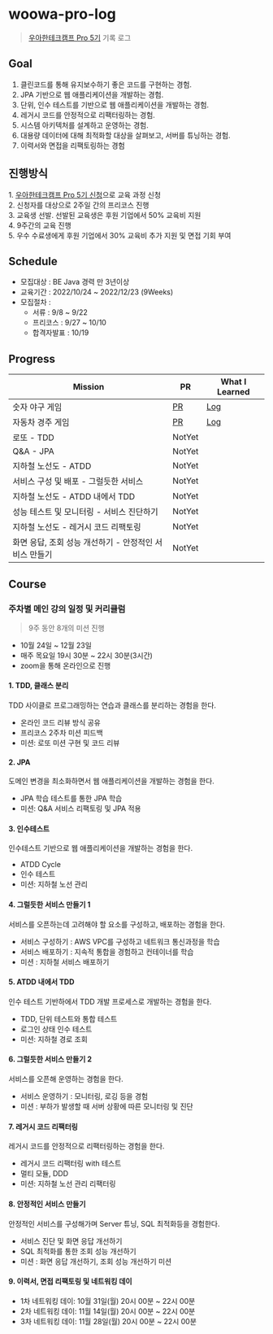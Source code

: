 # woowa-pro-log

> [우아한테크캠프 Pro 5기](https://edu.nextstep.camp/s/urD8knTu/ls/2huN3XjH) 기록 로그


## Goal

1. 클린코드를 통해 유지보수하기 좋은 코드를 구현하는 경험.  
2. JPA 기반으로 웹 애플리케이션을 개발하는 경험.  
3. 단위, 인수 테스트를 기반으로 웹 애플리케이션을 개발하는 경험.  
4. 레거시 코드를 안정적으로 리팩터링하는 경험.  
5. 시스템 아키텍처를 설계하고 운영하는 경험.  
6. 대용량 데이터에 대해 최적화할 대상을 살펴보고, 서버를 튜닝하는 경험.  
7. 이력서와 면접을 리팩토링하는 경험

## 진행방식

1. [우아한테크캠프 Pro 5기 신청](https://apply.techcourse.co.kr/)으로 교육 과정 신청  
2. 신청자를 대상으로 2주일 간의 프리코스 진행  
3. 교육생 선발. 선발된 교육생은 후원 기업에서 50% 교육비 지원  
4. 9주간의 교육 진행  
5. 우수 수료생에게 후원 기업에서 30% 교육비 추가 지원 및 면접 기회 부여


## Schedule

- 모집대상 : BE Java 경력 만 3년이상
- 교육기간 : 2022/10/24 ~ 2022/12/23 (9Weeks)
- 모집절차 : 
	- 서류 : 9/8 ~ 9/22
	- 프리코스 : 9/27 ~ 10/10
	- 합격자발표 : 10/19


## Progress

| Mission | PR  | What I Learned |
| ------- | --- | -------------- |
| 숫자 야구 게임   | [PR](https://github.com/next-step/java-baseball-precourse/pull/1280) | [Log](https://github.com/next-step/java-racingcar/blob/withbeth/README.md)          | 
| 자동차 경주 게임 | [PR](https://github.com/next-step/java-racingcar-precourse/pull/871) | [Log](https://github.com/withbeth/java-racingcar-precourse/blob/withbeth/README.md) |
| 로또 - TDD| NotYet    |                |
| Q&A - JPA| NotYet    |                |
| 지하철 노선도 - ATDD| NotYet     |                |
| 서비스 구성 및 배포 - 그럴듯한 서비스| NotYet     |                |
| 지하철 노선도 - ATDD 내에서 TDD| NotYet     |                |
| 성능 테스트 및 모니터링 - 서비스 진단하기| NotYet    |                |
| 지하철 노선도 - 레거시 코드 리팩토링| NotYet    |                |
| 화면 응답, 조회 성능 개선하기 - 안정적인 서비스 만들기| NotYet    |                |



## Course

### 주차별 메인 강의 일정 및 커리큘럼

> 9주 동안 8개의 미션 진행
-   10월 24일 ~ 12월 23일
-   매주 목요일 19시 30분 ~ 22시 30분(3시간)
-   zoom을 통해 온라인으로 진행

#### 1. TDD, 클래스 분리

TDD 사이클로 프로그래밍하는 연습과 클래스를 분리하는 경험을 한다.

-   온라인 코드 리뷰 방식 공유
-   프리코스 2주차 미션 피드백
-   미션: 로또 미션 구현 및 코드 리뷰

#### 2. JPA

도메인 변경을 최소화하면서 웹 애플리케이션을 개발하는 경험을 한다.

-   JPA 학습 테스트를 통한 JPA 학습
-   미션: Q&A 서비스 리팩토링 및 JPA 적용


#### 3. 인수테스트

인수테스트 기반으로 웹 애플리케이션을 개발하는 경험을 한다.

-   ATDD Cycle
-   인수 테스트
-   미션: 지하철 노선 관리


#### 4. 그럴듯한 서비스 만들기 1

서비스를 오픈하는데 고려해야 할 요소를 구성하고, 배포하는 경험을 한다.

-   서비스 구성하기 : AWS VPC를 구성하고 네트워크 통신과정을 학습
-   서비스 배포하기 : 지속적 통합을 경험하고 컨테이너를 학습
-   미션 : 지하철 서비스 배포하기

#### 5. ATDD 내에서 TDD

인수 테스트 기반하에서 TDD 개발 프로세스로 개발하는 경험을 한다.

-   TDD, 단위 테스트와 통합 테스트
-   로그인 상태 인수 테스트
-   미션: 지하철 경로 조회

#### 6. 그럴듯한 서비스 만들기 2

서비스를 오픈해 운영하는 경험을 한다.

-   서비스 운영하기 : 모니터링, 로깅 등을 경험
-   미션 : 부하가 발생할 때 서버 상황에 따른 모니터링 및 진단

#### 7. 레거시 코드 리팩터링

레거시 코드를 안정적으로 리팩터링하는 경험을 한다.

-   레거시 코드 리팩터링 with 테스트
-   멀티 모듈, DDD
-   미션: 지하철 노선 관리 리팩터링

#### 8. 안정적인 서비스 만들기

안정적인 서비스를 구성해가며 Server 튜닝, SQL 최적화등을 경험한다.

-   서비스 진단 및 화면 응답 개선하기
-   SQL 최적화를 통한 조회 성능 개선하기
-   미션 : 화면 응답 개선하기, 조회 성능 개선하기 미션

#### 9. 이력서, 면접 리팩토링 및 네트워킹 데이

-   1차 네트워킹 데이: 10월 31일(월) 20시 00분 ~ 22시 00분
-   2차 네트워킹 데이: 11월 14일(월) 20시 00분 ~ 22시 00분
-   3차 네트워킹 데이: 11월 28일(월) 20시 00분 ~ 22시 00분



